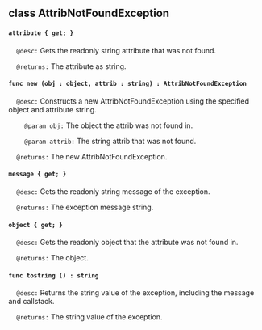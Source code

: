 ## class AttribNotFoundException

#### ```attribute { get; }```

&nbsp;&nbsp;&nbsp;&nbsp;```@desc:``` Gets the readonly string attribute that was not found.

&nbsp;&nbsp;&nbsp;&nbsp;```@returns:``` The attribute as string.

#### ```func new (obj : object, attrib : string) : AttribNotFoundException```

&nbsp;&nbsp;&nbsp;&nbsp;```@desc:``` Constructs a new AttribNotFoundException using the specified object and attribute string.

&nbsp;&nbsp;&nbsp;&nbsp;&nbsp;&nbsp;&nbsp;&nbsp;```@param obj:``` The object the attrib was not found in.

&nbsp;&nbsp;&nbsp;&nbsp;&nbsp;&nbsp;&nbsp;&nbsp;```@param attrib:``` The string attrib that was not found.

&nbsp;&nbsp;&nbsp;&nbsp;```@returns:``` The new AttribNotFoundException.

#### ```message { get; }```

&nbsp;&nbsp;&nbsp;&nbsp;```@desc:``` Gets the readonly string message of the exception.

&nbsp;&nbsp;&nbsp;&nbsp;```@returns:``` The exception message string.

#### ```object { get; }```

&nbsp;&nbsp;&nbsp;&nbsp;```@desc:``` Gets the readonly object that the attribute was not found in.

&nbsp;&nbsp;&nbsp;&nbsp;```@returns:``` The object.

#### ```func tostring () : string```

&nbsp;&nbsp;&nbsp;&nbsp;```@desc:``` Returns the string value of the exception, including the message and callstack.

&nbsp;&nbsp;&nbsp;&nbsp;```@returns:``` The string value of the exception.

